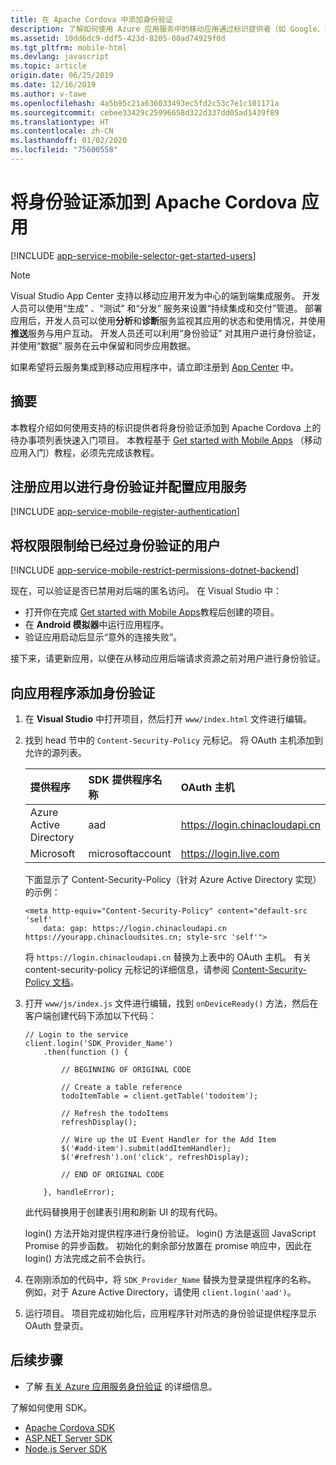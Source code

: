 ```yaml
---
title: 在 Apache Cordova 中添加身份验证
description: 了解如何使用 Azure 应用服务中的移动应用通过标识提供者（如 Google、Facebook、Twitter 和 Microsoft）对 Apache Cordova 应用的用户进行身份验证。
ms.assetid: 10dd6dc9-ddf5-423d-8205-00ad74929f0d
ms.tgt_pltfrm: mobile-html
ms.devlang: javascript
ms.topic: article
origin.date: 06/25/2019
ms.date: 12/16/2019
ms.author: v-tawe
ms.openlocfilehash: 4a5b95c21a636033493ec5fd2c53c7e1c101171a
ms.sourcegitcommit: cebee33429c25996658d322d337dd05ad1439f89
ms.translationtype: HT
ms.contentlocale: zh-CN
ms.lasthandoff: 01/02/2020
ms.locfileid: "75600558"
---
```

# <a name="add-authentication-to-your-apache-cordova-app"></a>将身份验证添加到 Apache Cordova 应用
[!INCLUDE [app-service-mobile-selector-get-started-users](../../includes/app-service-mobile-selector-get-started-users.md)]

> [!NOTE]
> Visual Studio App Center 支持以移动应用开发为中心的端到端集成服务。 开发人员可以使用“生成”  、“测试”  和“分发”  服务来设置“持续集成和交付”管道。 部署应用后，开发人员可以使用**分析**和**诊断**服务监视其应用的状态和使用情况，并使用**推送**服务与用户互动。 开发人员还可以利用“身份验证”  对其用户进行身份验证，并使用“数据”  服务在云中保留和同步应用数据。
>
> 如果希望将云服务集成到移动应用程序中，请立即注册到 [App Center](https://appcenter.ms/?utm_source=zumo&utm_medium=Azure&utm_campaign=zumo%20doc) 中。

## <a name="summary"></a>摘要
本教程介绍如何使用支持的标识提供者将身份验证添加到 Apache Cordova 上的待办事项列表快速入门项目。 本教程基于 [Get started with Mobile Apps] （移动应用入门）教程，必须先完成该教程。

## <a name="register"></a>注册应用以进行身份验证并配置应用服务
[!INCLUDE [app-service-mobile-register-authentication](../../includes/app-service-mobile-register-authentication.md)]



## <a name="permissions"></a>将权限限制给已经过身份验证的用户
[!INCLUDE [app-service-mobile-restrict-permissions-dotnet-backend](../../includes/app-service-mobile-restrict-permissions-dotnet-backend.md)]

现在，可以验证是否已禁用对后端的匿名访问。 在 Visual Studio 中：

* 打开你在完成 [Get started with Mobile Apps]教程后创建的项目。
* 在 **Android 模拟器**中运行应用程序。
* 验证应用启动后显示“意外的连接失败”。

接下来，请更新应用，以便在从移动应用后端请求资源之前对用户进行身份验证。

## <a name="add-authentication"></a>向应用程序添加身份验证
1. 在 **Visual Studio** 中打开项目，然后打开 `www/index.html` 文件进行编辑。
2. 找到 head 节中的 `Content-Security-Policy` 元标记。  将 OAuth 主机添加到允许的源列表。

   | 提供程序 | SDK 提供程序名称 | OAuth 主机 |
   |:--- |:--- |:--- |
   | Azure Active Directory | aad | https://login.chinacloudapi.cn |
   | Microsoft | microsoftaccount | https://login.live.com |

    下面显示了 Content-Security-Policy（针对 Azure Active Directory 实现）的示例：

    ```
    <meta http-equiv="Content-Security-Policy" content="default-src 'self'
        data: gap: https://login.chinacloudapi.cn https://yourapp.chinacloudsites.cn; style-src 'self'">
    ```

    将 `https://login.chinacloudapi.cn` 替换为上表中的 OAuth 主机。  有关 content-security-policy 元标记的详细信息，请参阅 [Content-Security-Policy 文档]。


3. 打开 `www/js/index.js` 文件进行编辑，找到 `onDeviceReady()` 方法，然后在客户端创建代码下添加以下代码：

    ```
    // Login to the service
    client.login('SDK_Provider_Name')
        .then(function () {

            // BEGINNING OF ORIGINAL CODE

            // Create a table reference
            todoItemTable = client.getTable('todoitem');

            // Refresh the todoItems
            refreshDisplay();

            // Wire up the UI Event Handler for the Add Item
            $('#add-item').submit(addItemHandler);
            $('#refresh').on('click', refreshDisplay);

            // END OF ORIGINAL CODE

        }, handleError);
    ```

    此代码替换用于创建表引用和刷新 UI 的现有代码。

    login() 方法开始对提供程序进行身份验证。 login() 方法是返回 JavaScript Promise 的异步函数。  初始化的剩余部分放置在 promise 响应中，因此在 login() 方法完成之前不会执行。

4. 在刚刚添加的代码中，将 `SDK_Provider_Name` 替换为登录提供程序的名称。 例如，对于 Azure Active Directory，请使用 `client.login('aad')`。
5. 运行项目。  项目完成初始化后，应用程序针对所选的身份验证提供程序显示 OAuth 登录页。

## <a name="next-steps"></a>后续步骤
* 了解 [有关 Azure 应用服务身份验证] 的详细信息。

了解如何使用 SDK。

* [Apache Cordova SDK]
* [ASP.NET Server SDK]
* [Node.js Server SDK]

<!-- URLs. -->
[Get started with Mobile Apps]: app-service-mobile-cordova-get-started.md
[Content-Security-Policy 文档]: https://cordova.apache.org/docs/en/latest/guide/appdev/whitelist/index.html
[有关 Azure 应用服务身份验证]: app-service-mobile-auth.md
[Apache Cordova SDK]: app-service-mobile-cordova-how-to-use-client-library.md
[ASP.NET Server SDK]: app-service-mobile-dotnet-backend-how-to-use-server-sdk.md
[Node.js Server SDK]: app-service-mobile-node-backend-how-to-use-server-sdk.md
